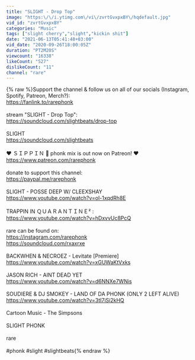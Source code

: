 ```yaml
---
title: "SLIGHT - Drop Top"
image: "https:\/\/i.ytimg.com\/vi\/zvrtGvxpxBY\/hqdefault.jpg"
vid_id: "zvrtGvxpxBY"
categories: "Music"
tags: ["slight cherry","slight","kickin shit"]
date: "2021-06-13T05:41:48+03:00"
vid_date: "2020-09-26T18:00:05Z"
duration: "PT2M20S"
viewcount: "16338"
likeCount: "527"
dislikeCount: "11"
channel: "rare"
---
```

{% raw %}Support the channel &amp; follow us on all of our socials (Instagram, Spotify, Patreon, Merch?):<br /><a rel="nofollow" target="blank" href="https://fanlink.to/rarephonk">https://fanlink.to/rarephonk</a><br /><br />stream &quot;SLIGHT - Drop Top&quot;:<br /><a rel="nofollow" target="blank" href="https://soundcloud.com/slightbeats/drop-top">https://soundcloud.com/slightbeats/drop-top</a><br /><br />SLIGHT<br /><a rel="nofollow" target="blank" href="https://soundcloud.com/slightbeats">https://soundcloud.com/slightbeats</a><br /><br />❤️ ＳＩＰＰＩＮ 🍺 phonk mix is out now on Patreon! ❤️<br /><a rel="nofollow" target="blank" href="https://www.patreon.com/rarephonk">https://www.patreon.com/rarephonk</a><br /><br />donate to support this channel:<br /><a rel="nofollow" target="blank" href="https://paypal.me/rarephonk">https://paypal.me/rarephonk</a><br /><br />SLIGHT - POSSE DEEP W/ CLEEXSHAY<br /><a rel="nofollow" target="blank" href="https://www.youtube.com/watch?v=ol-1xqdRh8E">https://www.youtube.com/watch?v=ol-1xqdRh8E</a><br /><br />TRAPPIN IN ＱＵＡＲＡＮＴＩＮＥ² :<br /><a rel="nofollow" target="blank" href="https://www.youtube.com/watch?v=hDxvvUc8PcQ">https://www.youtube.com/watch?v=hDxvvUc8PcQ</a><br /><br />rare can be found on:<br /><a rel="nofollow" target="blank" href="https://instagram.com/rarephonk">https://instagram.com/rarephonk</a><br /><a rel="nofollow" target="blank" href="https://soundcloud.com/rxaxrxe">https://soundcloud.com/rxaxrxe</a><br /><br />BACKWHEN &amp; NECROEZ - Levitate [Premiere]<br /><a rel="nofollow" target="blank" href="https://www.youtube.com/watch?v=xGUWaKtVxks">https://www.youtube.com/watch?v=xGUWaKtVxks</a><br /><br />JASON RICH - AINT DEAD YET<br /><a rel="nofollow" target="blank" href="https://www.youtube.com/watch?v=d6NNXe7WNis">https://www.youtube.com/watch?v=d6NNXe7WNis</a><br /><br />SOUDIERE &amp; DJ SMOKEY - LAND OF DA PHONK (ONLY 2 LEFT ALIVE)<br /><a rel="nofollow" target="blank" href="https://www.youtube.com/watch?v=3tI7iSi2kHQ">https://www.youtube.com/watch?v=3tI7iSi2kHQ</a><br /><br />Cartoon Music - The Simpsons<br /><br />SLIGHT PHONK<br /><br />rare<br /><br />#phonk #slight #slightbeats{% endraw %}

